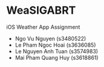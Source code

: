 # WeaSIGABRT
iOS Weather App Assignment

  -  Ngo Vu Nguyen (s3480522)
  - Le Pham Ngoc Hoai (s3636085)
  - Le Nguyen Anh Tuan (s3574983)
  - Mai Pham Quang Huy (s3618861)
